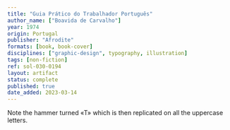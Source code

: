 ```yaml
---
title: "Guia Prático do Trabalhador Português"
author_name: ["Boavida de Carvalho"]
year: 1974
origin: Portugal
publisher: "Afrodite"
formats: [book, book-cover]
disciplines: ["graphic-design", typography, illustration]
tags: [non-fiction]
ref: sol-030-0194
layout: artifact
status: complete
published: true
date_added: 2023-03-14
---
```


Note the hammer turned «T» which is then replicated on all the uppercase letters.
